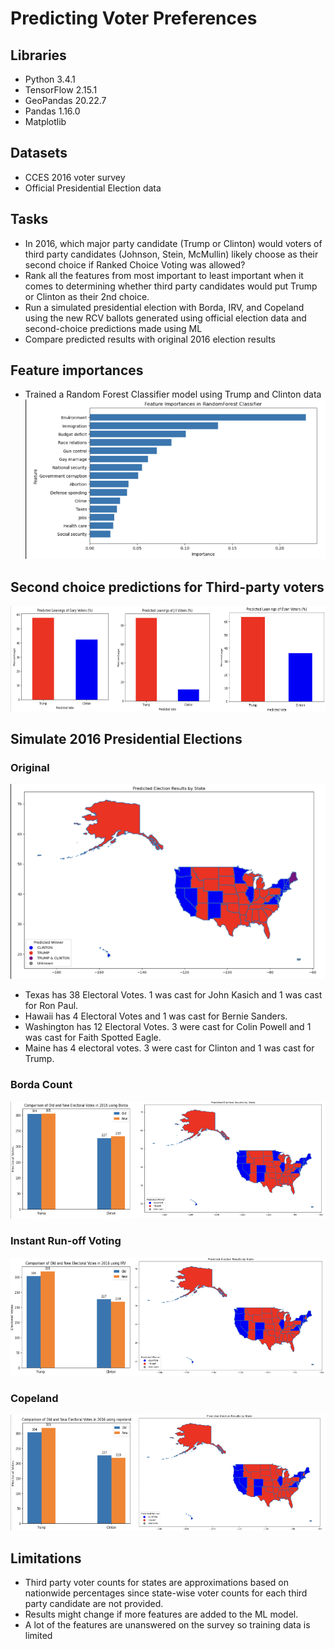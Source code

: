 # Predicting Voter Preferences

## Libraries
* Python 3.4.1
* TensorFlow 2.15.1
* GeoPandas 20.22.7
* Pandas 1.16.0
* Matplotlib

## Datasets
* CCES 2016 voter survey
* Official Presidential Election data

## Tasks
* In 2016, which major party candidate (Trump or Clinton) would voters of third party candidates (Johnson, Stein, McMullin) likely choose as their second choice if Ranked Choice Voting was allowed?
* Rank all the features from most important to least important when it comes to determining whether third party candidates would put Trump or Clinton as their 2nd choice.
* Run a simulated presidential election with Borda, IRV, and Copeland using the new RCV ballots generated using official election data and second-choice predictions made using ML
* Compare predicted results with original 2016 election results

## Feature importances
* Trained a Random Forest Classifier model using Trump and Clinton data
![Alt text](image.png)

## Second choice predictions for Third-party voters
![Alt text](image-1.png)

## Simulate 2016 Presidential Elections
### Original
![Alt text](image-2.png)
* Texas has 38 Electoral Votes.  1 was cast for John Kasich and 1 was cast for Ron Paul. 		
* Hawaii has 4 Electoral Votes and 1 was cast for Bernie Sanders. 
* Washington has 12 Electoral Votes.  3 were cast for Colin Powell and 1 was cast for Faith Spotted Eagle.   
* Maine has 4 electoral votes. 3 were cast for Clinton and 1 was cast for Trump.

### Borda Count
![Alt text](image-3.png)

### Instant Run-off Voting
![Alt text](image-4.png)

### Copeland
![Alt text](image-5.png)

## Limitations
* Third party voter counts for states are approximations based on nationwide percentages since state-wise voter counts for each third party candidate are not provided.
* Results might change if more features are added to the ML model.
* A lot of the features are unanswered on the survey so training data is limited 
